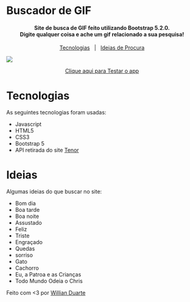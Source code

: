 # Buscador de GIF

<h4 align='center'>Site de busca de GIF feito utilizando Bootstrap 5.2.0.<br/> Digite qualquer coisa e ache um gif relacionado a sua pesquisa!</h4>

<p align='center'>
    <a href="#tecnologias">Tecnologias</a>&nbsp;&nbsp;&nbsp;|&nbsp;&nbsp;&nbsp;<a href="#Ideias">Ideias de Procura</a>
</p>
<img src="Buscador de Gif.gif" />
<p align='center'>
    <a href="https://willianduartte.github.io/Buscador-de-GIFs/">Clique aqui para Testar o app</a>
</p>

# Tecnologias

As seguintes tecnologias foram usadas:

- Javascript
- HTML5
- CSS3
- Bootstrap 5
- API retirada do site [Tenor](https://tenor.com/)

# Ideias

Algumas ideias do que buscar no site:

- Bom dia
- Boa tarde
- Boa noite
- Assustado
- Feliz
- Triste
- Engraçado
- Quedas
- sorriso
- Gato
- Cachorro
- Eu, a Patroa e as Crianças
- Todo Mundo Odeia o Chris

Feito com <3 por [Willian Duarte](https://www.linkedin.com/in/willian-duarte-de-souza-4321a6230/)
